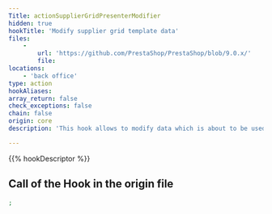 ```yaml
---
Title: actionSupplierGridPresenterModifier
hidden: true
hookTitle: 'Modify supplier grid template data'
files:
    -
        url: 'https://github.com/PrestaShop/PrestaShop/blob/9.0.x/'
        file: 
locations:
    - 'back office'
type: action
hookAliases: 
array_return: false
check_exceptions: false
chain: false
origin: core
description: 'This hook allows to modify data which is about to be used in template for supplier grid'

---
```


{{% hookDescriptor %}}

## Call of the Hook in the origin file

```php
;
```
